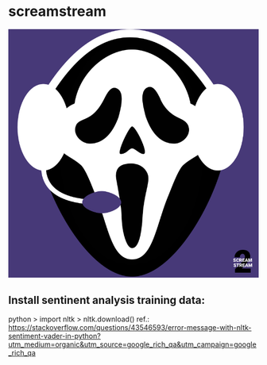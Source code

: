 # screamstream

![alt text](img/readme.png "ScreamStream logo")

## Install sentinent analysis training data:

python > import nltk > nltk.download()
ref.: https://stackoverflow.com/questions/43546593/error-message-with-nltk-sentiment-vader-in-python?utm_medium=organic&utm_source=google_rich_qa&utm_campaign=google_rich_qa
